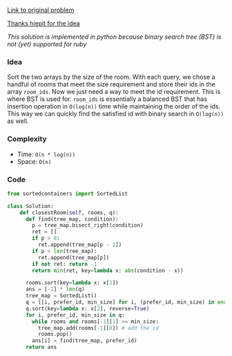 [Link to original problem](https://leetcode.com/problems/closest-room/)

[Thanks hiepit for the idea](https://leetcode.com/problems/closest-room/discuss/1185830/JavaPython-Sorting-queries-by-their-minSize-Clean-and-Concise)

*This solution is implemented in python because binary search tree (BST) is not (yet) supported for ruby*

### Idea

Sort the two arrays by the size of the room. With each query, we chose a handful of rooms that meet the size requirement and store their ids in the array `room_ids`.
Now we just need a way to meet the id requirement. This is where BST is used for. `room_ids` is essentially a balanced BST that has insertion operation in `O(log(n))` time while maintaining the order of the ids. This way we can quickly find the satisfied id with binary search in `O(log(n))` as well.

### Complexity

- Time: `O(n * log(n))`
- Space: `O(n)`

### Code

```python
from sortedcontainers import SortedList

class Solution:
    def closestRoom(self, rooms, q):
      def find(tree_map, condition):
        p = tree_map.bisect_right(condition)
        ret = []
        if p > 0:
          ret.append(tree_map[p - 1])
        if p < len(tree_map):
          ret.append(tree_map[p])
        if not ret: return -1
        return min(ret, key=lambda x: abs(condition - x))

      rooms.sort(key=lambda x: x[1])
      ans = [-1] * len(q)
      tree_map = SortedList()
      q = [[i, prefer_id, min_size] for i, (prefer_id, min_size) in enumerate(q)]
      q.sort(key=lambda x: x[2], reverse=True)
      for i, prefer_id, min_size in q:
        while rooms and rooms[-1][1] >= min_size:
          tree_map.add(rooms[-1][0]) # add the id
          rooms.pop()
        ans[i] = find(tree_map, prefer_id)
      return ans
```
